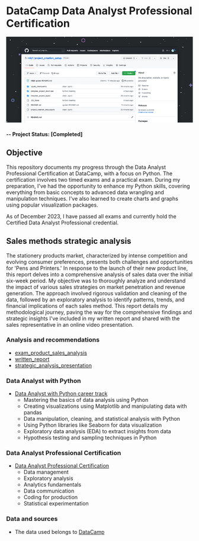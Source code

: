 # DataCamp Data Analyst Professional Certification

![alternative text](img/readme_image.jpg)

#### -- Project Status: [Completed]

## Objective
This repository documents my progress through the Data Analyst Professional Certification at DataCamp, with a focus on Python. The certification involves two timed exams and a practical exam. During my preparation, I've had the opportunity to enhance my Python skills, covering everything from basic concepts to advanced data wrangling and manipulation techniques. I've also learned to create charts and graphs using popular visualization packages.

As of December 2023, I have passed all exams and currently hold the Certified Data Analyst Professional credential.

## Sales methods strategic analysis

The stationery products market, characterized by intense competition and evolving consumer preferences, presents both challenges and opportunities for 'Pens and Printers.' In response to the launch of their new product line, this report delves into a comprehensive analysis of sales data over the initial six-week period. My objective was to thoroughly analyze and understand the impact of various sales strategies on market penetration and revenue generation. The approach involved rigorous validation and cleaning of the data, followed by an exploratory analysis to identify patterns, trends, and financial implications of each sales method. This report details my methodological journey, paving the way for the comprehensive findings and strategic insights I've included in my written report and shared with the sales representative in an online video presentation.

### Analysis and recommendations
* [exam_product_sales_analysis](exam_product_sales_analysis.ipynb)
* [written_report](written_report.ipynb)
* [strategic_analysis_presentation](strategic_analysis_presentation.pdf)

### Data Analyst with Python
* [Data Analyst with Python career track](https://www.datacamp.com/tracks/data-analyst-with-python)
  * Mastering the basics of data analysis using Python
  * Creating visualizations using Matplotlib and manipulating data with pandas
  * Data manipulation, cleaning, and statistical analysis with Python
  * Using Python libraries like Seaborn for data visualization
  * Exploratory data analysis (EDA) to extract insights from data
  * Hypothesis testing and sampling techniques in Python

### Data Analyst Professional Certification
* [Data Analyst Professional Certification](https://www.datacamp.com/certification/data-analyst)
  * Data management
  * Exploratory analysis
  * Analytics fundamentals
  * Data communication
  * Coding for production
  * Statistical experimentation

### Data and sources
* The data used belongs to [DataCamp](https://www.datacamp.com/)
